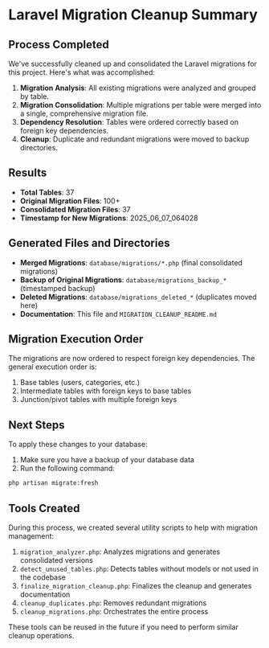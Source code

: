 # Laravel Migration Cleanup Summary

## Process Completed

We've successfully cleaned up and consolidated the Laravel migrations for this project. Here's what was accomplished:

1. **Migration Analysis**: All existing migrations were analyzed and grouped by table.
2. **Migration Consolidation**: Multiple migrations per table were merged into a single, comprehensive migration file.
3. **Dependency Resolution**: Tables were ordered correctly based on foreign key dependencies.
4. **Cleanup**: Duplicate and redundant migrations were moved to backup directories.

## Results

- **Total Tables**: 37
- **Original Migration Files**: 100+
- **Consolidated Migration Files**: 37
- **Timestamp for New Migrations**: 2025_06_07_064028

## Generated Files and Directories

- **Merged Migrations**: `database/migrations/*.php` (final consolidated migrations)
- **Backup of Original Migrations**: `database/migrations_backup_*` (timestamped backup)
- **Deleted Migrations**: `database/migrations_deleted_*` (duplicates moved here)
- **Documentation**: This file and `MIGRATION_CLEANUP_README.md`

## Migration Execution Order

The migrations are now ordered to respect foreign key dependencies. The general execution order is:

1. Base tables (users, categories, etc.)
2. Intermediate tables with foreign keys to base tables
3. Junction/pivot tables with multiple foreign keys

## Next Steps

To apply these changes to your database:

1. Make sure you have a backup of your database data
2. Run the following command:

```bash
php artisan migrate:fresh
```

## Tools Created

During this process, we created several utility scripts to help with migration management:

1. `migration_analyzer.php`: Analyzes migrations and generates consolidated versions
2. `detect_unused_tables.php`: Detects tables without models or not used in the codebase
3. `finalize_migration_cleanup.php`: Finalizes the cleanup and generates documentation
4. `cleanup_duplicates.php`: Removes redundant migrations
5. `cleanup_migrations.php`: Orchestrates the entire process

These tools can be reused in the future if you need to perform similar cleanup operations. 